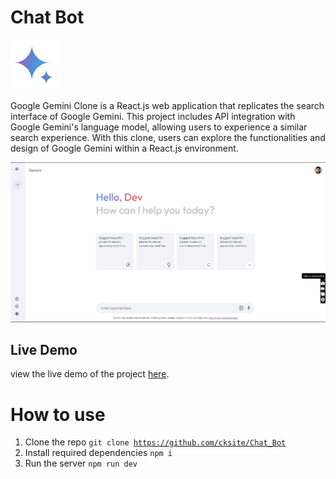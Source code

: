 # Chat Bot
<img src="https://github.com/cksite/Chat_Bot/blob/main/src/assets/gemini_icon.png?raw=true" />

Google Gemini Clone is a React.js web application that replicates the search interface of Google Gemini. This project includes API integration with Google Gemini's language model, allowing users to experience a similar search experience. With this clone, users can explore the functionalities and design of Google Gemini within a React.js environment.

<div align="center">
  <img src="https://github.com/cksite/Chat_Bot/blob/main/src/assets/output_img.png?raw=true"/>
</div>

## Live Demo

view the live demo of the project [here](https://geminicks.netlify.app/).

# How to use

1.  Clone the repo <code>git clone https://github.com/cksite/Chat_Bot </code>
2.  Install required dependencies <code>npm i</code>
3. Run the server <code>npm run dev</code>


